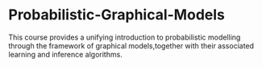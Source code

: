 # Probabilistic-Graphical-Models

This course provides a unifying introduction to probabilistic modelling through the framework of graphical models,together with their associated learning and inference algorithms. 
